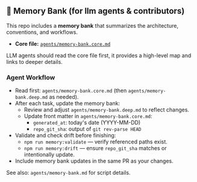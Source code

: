 ## 🔑 Memory Bank (for llm agents & contributors)

This repo includes a **memory bank** that summarizes the architecture, conventions, and workflows.

- **Core file:** [`agents/memory-bank.core.md`](./agents/memory-bank.core.md)

LLM agents should read the core file first, it provides a high-level map and links to deeper details.

### Agent Workflow

- Read first: `agents/memory-bank.core.md` (then `agents/memory-bank.deep.md` as needed).
- After each task, update the memory bank:
  - Review and adjust `agents/memory-bank.deep.md` to reflect changes.
  - Update front matter in `agents/memory-bank.core.md`:
    - `generated_at`: today's date (YYYY-MM-DD)
    - `repo_git_sha`: output of `git rev-parse HEAD`
- Validate and check drift before finishing:
  - `npm run memory:validate` — verify referenced paths exist.
  - `npm run memory:drift` — ensure `repo_git_sha` matches or intentionally update.
- Include memory bank updates in the same PR as your changes.

See also: `agents/memory-bank.md` for script details.

